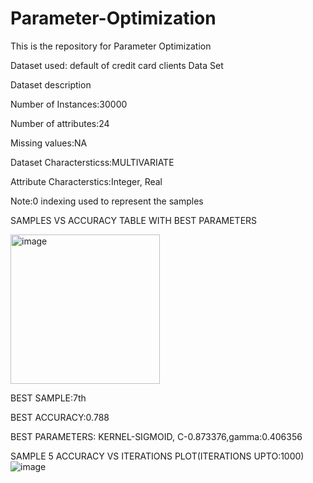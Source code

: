 # Parameter-Optimization

This is the repository for Parameter Optimization

Dataset used:
default of credit card clients Data Set

Dataset description

Number of Instances:30000

Number of attributes:24

Missing values:NA

Dataset Charactersticss:MULTIVARIATE

Attribute Characterstics:Integer, Real

Note:0 indexing used to represent the samples

SAMPLES VS ACCURACY TABLE WITH BEST PARAMETERS





<img width="239" alt="image" src="https://user-images.githubusercontent.com/112539712/233225608-dd247bf9-8e62-4ed2-bd9b-92a70ffd4fb1.png">



BEST SAMPLE:7th

BEST ACCURACY:0.788

BEST PARAMETERS: KERNEL-SIGMOID, C-0.873376,gamma:0.406356


SAMPLE 5 ACCURACY VS ITERATIONS PLOT(ITERATIONS UPTO:1000)
![image](https://user-images.githubusercontent.com/112539712/233225461-6ce9f4a1-699d-48af-9de3-94eda4ee8400.png)
